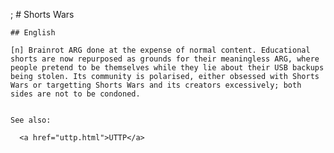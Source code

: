 ;
    # Shorts Wars

    ## English

    [n] Brainrot ARG done at the expense of normal content. Educational shorts are now repurposed as grounds for their meaningless ARG, where people pretend to be themselves while they lie about their USB backups being stolen. Its community is polarised, either obsessed with Shorts Wars or targetting Shorts Wars and its creators excessively; both sides are not to be condoned.


    See also:

      <a href="uttp.html">UTTP</a>






